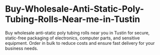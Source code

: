# Buy-Wholesale-Anti-Static-Poly-Tubing-Rolls-Near-me-in-Tustin
Buy wholesale anti-static poly tubing rolls near you in Tustin for secure, static-free packaging of electronics, computer parts, and sensitive equipment. Order in bulk to reduce costs and ensure fast delivery for your business needs.
